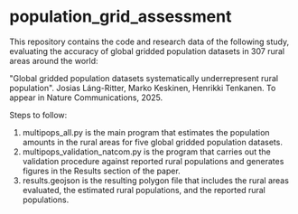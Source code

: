 # population_grid_assessment
This repository contains the code and research data of the following study, evaluating the accuracy of global gridded population datasets in 307 rural areas around the world:

"Global gridded population datasets systematically underrepresent rural population".
Josias Láng-Ritter, Marko Keskinen, Henrikki Tenkanen.
To appear in Nature Communications, 2025.

Steps to follow:
1. multipops_all.py is the main program that estimates the population amounts in the rural areas for five global gridded population datasets.
2. multipops_validation_natcom.py is the program that carries out the validation procedure against reported rural populations and generates figures in the Results section of the paper.
3. results.geojson is the resulting polygon file that includes the rural areas evaluated, the estimated rural populations, and the reported rural populations.
